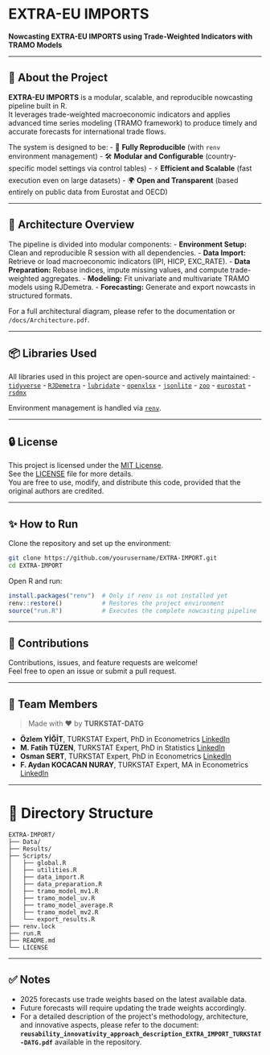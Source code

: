 # EXTRA-EU IMPORTS

**Nowcasting EXTRA-EU IMPORTS using Trade-Weighted Indicators with TRAMO Models**

------------------------------------------------------------------------

## 🚀 About the Project

**EXTRA-EU IMPORTS** is a modular, scalable, and reproducible nowcasting pipeline built in R.\
It leverages trade-weighted macroeconomic indicators and applies advanced time series modeling (TRAMO framework) to produce timely and accurate forecasts for international trade flows.

The system is designed to be: - 🔄 **Fully Reproducible** (with `renv` environment management) - 🛠 **Modular and Configurable** (country-specific model settings via control tables) - ⚡ **Efficient and Scalable** (fast execution even on large datasets) - 🌍 **Open and Transparent** (based entirely on public data from Eurostat and OECD)

------------------------------------------------------------------------

## 🧩 Architecture Overview

The pipeline is divided into modular components: - **Environment Setup:** Clean and reproducible R session with all dependencies. - **Data Import:** Retrieve or load macroeconomic indicators (IPI, HICP, EXC_RATE). - **Data Preparation:** Rebase indices, impute missing values, and compute trade-weighted aggregates. - **Modeling:** Fit univariate and multivariate TRAMO models using RJDemetra. - **Forecasting:** Generate and export nowcasts in structured formats.

For a full architectural diagram, please refer to the documentation or `/docs/Architecture.pdf`.

------------------------------------------------------------------------

## 📦 Libraries Used

All libraries used in this project are open-source and actively maintained: - [`tidyverse`](https://cran.r-project.org/package=tidyverse) - [`RJDemetra`](https://cran.r-project.org/package=RJDemetra) - [`lubridate`](https://cran.r-project.org/package=lubridate) - [`openxlsx`](https://cran.r-project.org/package=openxlsx) - [`jsonlite`](https://cran.r-project.org/package=jsonlite) - [`zoo`](https://cran.r-project.org/package=zoo) - [`eurostat`](https://cran.r-project.org/package=eurostat) - [`rsdmx`](https://cran.r-project.org/package=rsdmx)

Environment management is handled via [`renv`](https://cran.r-project.org/package=renv).

------------------------------------------------------------------------

## 🔒 License

This project is licensed under the [MIT License](https://opensource.org/licenses/MIT).\
See the [LICENSE](LICENSE) file for more details.\
You are free to use, modify, and distribute this code, provided that the original authors are credited.

------------------------------------------------------------------------

## ✨ How to Run

Clone the repository and set up the environment:

``` bash
git clone https://github.com/yourusername/EXTRA-IMPORT.git
cd EXTRA-IMPORT
```

Open R and run:

``` r
install.packages("renv")  # Only if renv is not installed yet
renv::restore()           # Restores the project environment
source("run.R")           # Executes the complete nowcasting pipeline
```

------------------------------------------------------------------------

## 🤝 Contributions

Contributions, issues, and feature requests are welcome!\
Feel free to open an issue or submit a pull request.

------------------------------------------------------------------------

## 👥 Team Members

> Made with ❤️ by **TURKSTAT-DATG**

- **Özlem YİĞİT**, TURKSTAT Expert, PhD in Econometrics [LinkedIn](https://www.linkedin.com/in/dr-%C3%B6zlem-yi%C4%9Fit-431a3a78)
- **M. Fatih TÜZEN**, TURKSTAT Expert, PhD in Statistics [LinkedIn](https://www.linkedin.com/in/dr-m-fatih-t-2b2a4328/)
- **Osman SERT**, TURKSTAT Expert, PhD in Econometrics [LinkedIn](https://www.linkedin.com/in/dr-osman-sert-9a53b428/)
- **F. Aydan KOCACAN NURAY**, TURKSTAT Expert, MA in Econometrics [LinkedIn](https://www.linkedin.com/in/aydan-kocacan-nuray-a40b20155/)

------------------------------------------------------------------------

# 📂 Directory Structure

```         
EXTRA-IMPORT/
├── Data/
├── Results/
├── Scripts/
│   ├── global.R
│   ├── utilities.R
│   ├── data_import.R
│   ├── data_preparation.R
│   ├── tramo_model_mv1.R
│   ├── tramo_model_uv.R
│   ├── tramo_model_average.R
│   ├── tramo_model_mv2.R
│   └── export_results.R
├── renv.lock
├── run.R
├── README.md
└── LICENSE
```

------------------------------------------------------------------------

## ✅ Notes

-   2025 forecasts use trade weights based on the latest available data.
-   Future forecasts will require updating the trade weights accordingly.
-   For a detailed description of the project's methodology, architecture, and innovative aspects, please refer to the document:  
**`reusability_innovativity_approach_description_EXTRA_IMPORT_TURKSTAT-DATG.pdf`** available in the repository.

